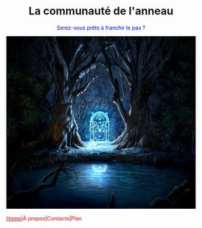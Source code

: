 # <center>La communauté de l'anneau</center>

<center><font color='blue'>Serez-vous prêts à franchir le pas ?</font></center>

![La communauté de l'anneau](image/LeSeigneurdesAnneaux.jpg)

[<font color='red'>Home</font>](index.md)|<font color='red'>À propos</font>|<font color='red'>Contacts</font>|<font color='red'>Plan</font>
